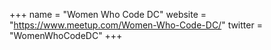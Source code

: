 +++
name = "Women Who Code DC"
website = "https://www.meetup.com/Women-Who-Code-DC/"
twitter = "WomenWhoCodeDC"
+++